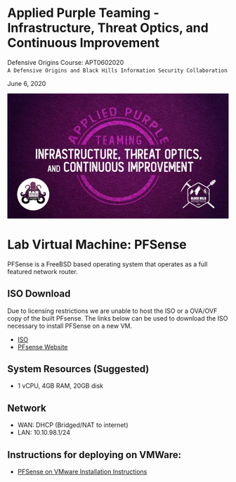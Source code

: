 # Applied Purple Teaming - Infrastructure, Threat Optics, and Continuous Improvement
Defensive Origins Course: APT0602020<br>
`A Defensive Origins and Black Hills Information Security Collaboration`

June 6, 2020

![](https://github.com/DefensiveOrigins/dolib-images/raw/master/doc/images/APT06202001/EZRMAZUXYAAj-JD.jpg)

# Lab Virtual Machine: PFSense
PFSense is a FreeBSD based operating system that operates as a full featured network router.

## ISO Download
Due to licensing restrictions we are unable to host the ISO or a OVA/OVF copy of the built PFsense.  The links below can be used to download the ISO necessary to install PFSense on a new VM.

* [ISO][1] 
* [PFsense Website][2]

## System Resources (Suggested)
* 1 vCPU, 4GB RAM, 20GB disk 

## Network 
* WAN: DHCP (Bridged/NAT to internet)
* LAN: 10.10.98.1/24  


 

## Instructions for deploying on VMWare:
* [PFSense on VMware Installation Instructions][3]

  [1]: https://atxfiles.pfsense.org/mirror/downloads/pfSense-CE-2.4.5-RELEASE-amd64.iso.gz
  [2]: https://atxfiles.pfsense.org/mirror/downloads/pfSense-CE-2.4.5-RELEASE-amd64.iso.gz
  [3]: https://docs.netgate.com/pfsense/en/latest/virtualization/virtualizing-pfsense-with-vmware-vsphere-esxi.html
